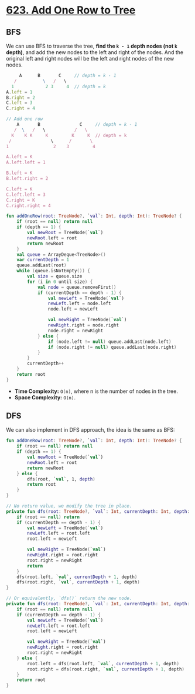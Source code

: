 # [623. Add One Row to Tree](https://leetcode.com/problems/add-one-row-to-tree/)

## BFS

We can use BFS to traverse the tree, **find the `k - 1` depth nodes (not `k` depth)**, and add the new nodes to the left and right of the nodes. And the original left and right nodes will be the left and right nodes of the new nodes.

```js
     A      B       C     // depth = k - 1
   /          \   /   \
  1            2 3     4  // depth = k
A.left = 1
B.right = 2
C.left = 3
C.right = 4

// Add one row
    A       B               C     // depth = k - 1
   /  \   /   \           /   \
  K    K K     K         K     K  // depth = k
 /               \      /       \
1                 2    3         4

A.left = K
A.left.left = 1

B.left = K
B.left.right = 2

C.left = K
C.left.left = 3
C.right = K
C.right.right = 4
```

```kotlin
fun addOneRow(root: TreeNode?, `val`: Int, depth: Int): TreeNode? {
    if (root == null) return null
    if (depth == 1) {
        val newRoot = TreeNode(`val`)
        newRoot.left = root
        return newRoot
    }
    val queue = ArrayDeque<TreeNode>()
    var currentDepth = 1
    queue.addLast(root)
    while (queue.isNotEmpty()) {
        val size = queue.size
        for (i in 0 until size) {
            val node = queue.removeFirst()
            if (currentDepth == depth - 1) {
                val newLeft = TreeNode(`val`)
                newLeft.left = node.left
                node.left = newLeft

                val newRight = TreeNode(`val`)
                newRight.right = node.right
                node.right = newRight
            } else {
                if (node.left != null) queue.addLast(node.left)
                if (node.right != null) queue.addLast(node.right)
            }
        }
        currentDepth++
    }
    return root
}
```

- **Time Complexity:** `O(n)`, where n is the number of nodes in the tree.
- **Space Complexity:** `O(n)`.

## DFS

We can also implement in DFS approach, the idea is the same as BFS:

```kotlin
fun addOneRow(root: TreeNode?, `val`: Int, depth: Int): TreeNode? {
    if (root == null) return null
    if (depth == 1) {
        val newRoot = TreeNode(`val`)
        newRoot.left = root
        return newRoot
    } else {
        dfs(root, `val`, 1, depth)
        return root
    }
}

// No return value, we modify the tree in place.
private fun dfs(root: TreeNode?, `val`: Int, currentDepth: Int, depth: Int) {
    if (root == null) return
    if (currentDepth == depth - 1) {
        val newLeft = TreeNode(`val`)
        newLeft.left = root.left
        root.left = newLeft

        val newRight = TreeNode(`val`)
        newRight.right = root.right
        root.right = newRight
        return
    }
    dfs(root.left, `val`, currentDepth + 1, depth)
    dfs(root.right, `val`, currentDepth + 1, depth)
}

// Or equivalently, `dfs()` return the new node.
private fun dfs(root: TreeNode?, `val`: Int, currentDepth: Int, depth: Int): TreeNode? {
    if (root == null) return null
    if (currentDepth == depth - 1) {
        val newLeft = TreeNode(`val`)
        newLeft.left = root.left
        root.left = newLeft

        val newRight = TreeNode(`val`)
        newRight.right = root.right
        root.right = newRight
    } else {
        root.left = dfs(root.left, `val`, currentDepth + 1, depth)
        root.right = dfs(root.right, `val`, currentDepth + 1, depth)
    }
    return root
}
```
